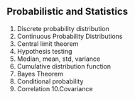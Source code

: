 Probabilistic and Statistics
-----------------------------
1. Discrete probability distribution
2. Continuous Probability Distributions
3. Central limit theorem
4. Hypothesis testing
5. Median, mean, std, variance
6. Cumulative distribution function
7. Bayes Theorem
8. Conditional probability
9. Correlation
10.Covariance
